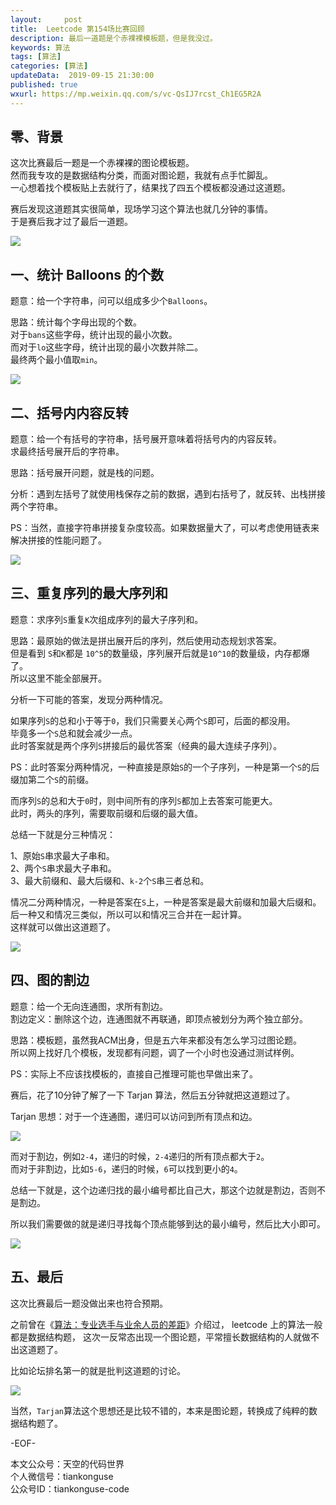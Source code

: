 ```yaml
---   
layout:     post  
title:  Leetcode 第154场比赛回顾  
description: 最后一道题是个赤裸裸模板题，但是我没过。  
keywords: 算法  
tags: [算法]    
categories: [算法]  
updateData:  2019-09-15 21:30:00  
published: true  
wxurl: https://mp.weixin.qq.com/s/vc-QsIJ7rcst_Ch1EG5R2A  
---  
```



## 零、背景  


这次比赛最后一题是一个赤裸裸的图论模板题。  
然而我专攻的是数据结构分类，而面对图论题，我就有点手忙脚乱。  
一心想着找个模板贴上去就行了，结果找了四五个模板都没通过这道题。  


赛后发现这道题其实很简单，现场学习这个算法也就几分钟的事情。  
于是赛后我才过了最后一道题。  


![](https://res2019.tiankonguse.com/images/2019/09/15/001.png)


## 一、统计 Balloons 的个数  


题意：给一个字符串，问可以组成多少个`Balloons`。


思路：统计每个字母出现的个数。  
对于`bans`这些字母，统计出现的最小次数。  
而对于`lo`这些字母，统计出现的最小次数并除二。  
最终两个最小值取`min`。  


![](https://res2019.tiankonguse.com/images/2019/09/15/002.png)


## 二、括号内内容反转  


题意：给一个有括号的字符串，括号展开意味着将括号内的内容反转。  
求最终括号展开后的字符串。  


思路：括号展开问题，就是栈的问题。    


分析：遇到左括号了就使用栈保存之前的数据，遇到右括号了，就反转、出栈拼接两个字符串。    


PS：当然，直接字符串拼接复杂度较高。如果数据量大了，可以考虑使用链表来解决拼接的性能问题了。  


![](https://res2019.tiankonguse.com/images/2019/09/15/003.png)


## 三、重复序列的最大序列和  


题意：求序列`S`重复`K`次组成序列的最大子序列和。    


思路：最原始的做法是拼出展开后的序列，然后使用动态规划求答案。  
但是看到 `S`和`K`都是 `10^5`的数量级，序列展开后就是`10^10`的数量级，内存都爆了。  
所以这里不能全部展开。  


分析一下可能的答案，发现分两种情况。  


如果序列`S`的总和小于等于`0`，我们只需要关心两个`S`即可，后面的都没用。  
毕竟多一个`S`总和就会减少一点。  
此时答案就是两个序列`S`拼接后的最优答案（经典的最大连续子序列）。  


PS：此时答案分两种情况，一种直接是原始`S`的一个子序列，一种是第一个`S`的后缀加第二个`S`的前缀。  


而序列`S`的总和大于`0`时，则中间所有的序列`S`都加上去答案可能更大。  
此时，两头的序列，需要取前缀和后缀的最大值。  


总结一下就是分三种情况：


1、原始`S`串求最大子串和。  
2、两个`S`串求最大子串和。  
3、最大前缀和、最大后缀和、`k-2`个`S`串三者总和。  


情况二分两种情况，一种是答案在`S`上，一种是答案是最大前缀和加最大后缀和。
后一种又和情况三类似，所以可以和情况三合并在一起计算。  
这样就可以做出这道题了。  


![](https://res2019.tiankonguse.com/images/2019/09/15/004.png)


## 四、图的割边  


题意：给一个无向连通图，求所有割边。  
割边定义：删除这个边，连通图就不再联通，即顶点被划分为两个独立部分。  


思路：模板题，虽然我ACM出身，但是五六年来都没有怎么学习过图论题。  
所以网上找好几个模板，发现都有问题，调了一个小时也没通过测试样例。  


PS：实际上不应该找模板的，直接自己推理可能也早做出来了。  


赛后，花了10分钟了解了一下 Tarjan 算法，然后五分钟就把这道题过了。


Tarjan 思想：对于一个连通图，递归可以访问到所有顶点和边。    



![](https://res2019.tiankonguse.com/images/2019/09/15/005.png)


而对于割边，例如`2-4`，递归的时候，`2-4`递归的所有顶点都大于`2`。  
而对于非割边，比如`5-6`，递归的时候，`6`可以找到更小的`4`。  


总结一下就是，这个边递归找的最小编号都比自己大，那这个边就是割边，否则不是割边。  


所以我们需要做的就是递归寻找每个顶点能够到达的最小编号，然后比大小即可。  


![](https://res2019.tiankonguse.com/images/2019/09/15/006.png)


## 五、最后  


这次比赛最后一题没做出来也符合预期。  


之前曾在《[算法：专业选手与业余人员的差距](https://mp.weixin.qq.com/s/JCwMTqfeOdFEMcfNkf8mKQ)》介绍过， leetcode 上的算法一般都是数据结构题， 这次一反常态出现一个图论题，平常擅长数据结构的人就做不出这道题了。  


比如论坛排名第一的就是批判这道题的讨论。  


![](https://res2019.tiankonguse.com/images/2019/09/15/007.png)


当然，`Tarjan`算法这个思想还是比较不错的，本来是图论题，转换成了纯粹的数据结构题了。  



-EOF-  


本文公众号：天空的代码世界  
个人微信号：tiankonguse  
公众号ID：tiankonguse-code  
  

